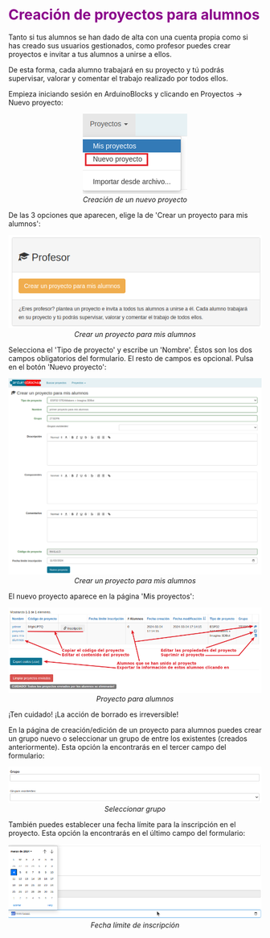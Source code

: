 # <FONT COLOR=#8B008B>Creación de proyectos para alumnos</font>
Tanto si tus alumnos se han dado de alta con una cuenta propia como si has creado sus usuarios gestionados, como profesor puedes crear proyectos e invitar a tus alumnos a unirse a ellos.

De esta forma, cada alumno trabajará en su proyecto y tú podrás supervisar, valorar y comentar el trabajo realizado por todos ellos.

Empieza iniciando sesión en ArduinoBlocks y clicando en Proyectos → Nuevo proyecto:

<center>

![Creación de un nuevo proyecto](../img/arduinoblocks/AB34.png)  
*Creación de un nuevo proyecto*  

</center>

De las 3 opciones que aparecen, elige la de 'Crear un proyecto para mis alumnos':

<center>

![Crear un proyecto para mis alumnos](../img/arduinoblocks/AB35.png)  
*Crear un proyecto para mis alumnos*  

</center>

Selecciona el 'Tipo de proyecto' y escribe un 'Nombre'. Éstos son los dos campos obligatorios del formulario. El resto de campos es opcional. Pulsa en el botón 'Nuevo proyecto':

<center>

![Crear un proyecto para mis alumnos](../img/arduinoblocks/AB36.png)  
*Crear un proyecto para mis alumnos*  

</center>

El nuevo proyecto aparece en la página 'Mis proyectos':

<center>

![Proyecto para alumnos](../img/arduinoblocks/AB37.png)  
*Proyecto para alumnos*  

</center>

¡Ten cuidado! ¡La acción de borrado es irreversible!

En la página de creación/edición de un proyecto para alumnos puedes crear un grupo nuevo o seleccionar un grupo de entre los existentes (creados anteriormente). Esta opción la encontrarás en el tercer campo del formulario:

<center>

![Seleccionar grupo](../img/arduinoblocks/AB38.png)  
*Seleccionar grupo*  

</center>

También puedes establecer una fecha límite para la inscripción en el proyecto. Esta opción la encontrarás en el último campo del formulario:

<center>

![Fecha límite de inscripción](../img/arduinoblocks/AB39.png)  
*Fecha límite de inscripción*  

</center>